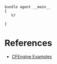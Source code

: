``` {.cfengine3 tangle="test.cf"}
bundle agent __main__
{
   %?

}
```

# References

- [CFEngine Examples](id:38277465-771a-4db4-983a-8dfd434b1aff)
